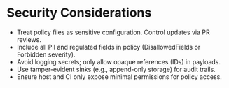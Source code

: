 # Security Considerations

- Treat policy files as sensitive configuration. Control updates via PR reviews.
- Include all PII and regulated fields in policy (DisallowedFields or Forbidden severity).
- Avoid logging secrets; only allow opaque references (IDs) in payloads.
- Use tamper-evident sinks (e.g., append-only storage) for audit trails.
- Ensure host and CI only expose minimal permissions for policy access.
